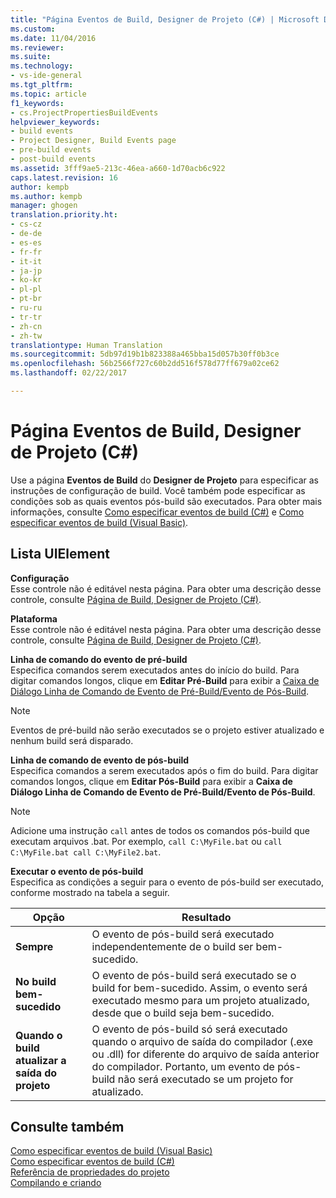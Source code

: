 ```yaml
---
title: "Página Eventos de Build, Designer de Projeto (C#) | Microsoft Docs"
ms.custom: 
ms.date: 11/04/2016
ms.reviewer: 
ms.suite: 
ms.technology:
- vs-ide-general
ms.tgt_pltfrm: 
ms.topic: article
f1_keywords:
- cs.ProjectPropertiesBuildEvents
helpviewer_keywords:
- build events
- Project Designer, Build Events page
- pre-build events
- post-build events
ms.assetid: 3fff9ae5-213c-46ea-a660-1d70acb6c922
caps.latest.revision: 16
author: kempb
ms.author: kempb
manager: ghogen
translation.priority.ht:
- cs-cz
- de-de
- es-es
- fr-fr
- it-it
- ja-jp
- ko-kr
- pl-pl
- pt-br
- ru-ru
- tr-tr
- zh-cn
- zh-tw
translationtype: Human Translation
ms.sourcegitcommit: 5db97d19b1b823388a465bba15d057b30ff0b3ce
ms.openlocfilehash: 56b2566f727c60b2dd516f578d77ff679a02ce62
ms.lasthandoff: 02/22/2017

---
```

# <a name="build-events-page-project-designer-c"></a>Página Eventos de Build, Designer de Projeto (C#)
Use a página **Eventos de Build** do **Designer de Projeto** para especificar as instruções de configuração de build. Você também pode especificar as condições sob as quais eventos pós-build são executados. Para obter mais informações, consulte [Como especificar eventos de build (C#)](../../ide/how-to-specify-build-events-csharp.md) e [Como especificar eventos de build (Visual Basic)](../../ide/how-to-specify-build-events-visual-basic.md).  
  
## <a name="uielement-list"></a>Lista UIElement  
 **Configuração**  
 Esse controle não é editável nesta página. Para obter uma descrição desse controle, consulte [Página de Build, Designer de Projeto (C#)](../../ide/reference/build-page-project-designer-csharp.md).  
  
 **Plataforma**  
 Esse controle não é editável nesta página. Para obter uma descrição desse controle, consulte [Página de Build, Designer de Projeto (C#)](../../ide/reference/build-page-project-designer-csharp.md).  
  
 **Linha de comando do evento de pré-build**  
 Especifica comandos serem executados antes do início do build. Para digitar comandos longos, clique em **Editar Pré-Build** para exibir a [Caixa de Diálogo Linha de Comando de Evento de Pré-Build/Evento de Pós-Build](../../ide/reference/pre-build-event-post-build-event-command-line-dialog-box.md).  
  
> [!NOTE]
>  Eventos de pré-build não serão executados se o projeto estiver atualizado e nenhum build será disparado.  
  
 **Linha de comando de evento de pós-build**  
 Especifica comandos a serem executados após o fim do build. Para digitar comandos longos, clique em **Editar Pós-Build** para exibir a **Caixa de Diálogo Linha de Comando de Evento de Pré-Build/Evento de Pós-Build**.  
  
> [!NOTE]
>  Adicione uma instrução `call` antes de todos os comandos pós-build que executam arquivos .bat. Por exemplo, `call C:\MyFile.bat` ou `call C:\MyFile.bat call C:\MyFile2.bat`.  
  
 **Executar o evento de pós-build**  
 Especifica as condições a seguir para o evento de pós-build ser executado, conforme mostrado na tabela a seguir.  
  
|Opção|Resultado|  
|------------|------------|  
|**Sempre**|O evento de pós-build será executado independentemente de o build ser bem-sucedido.|  
|**No build bem-sucedido**|O evento de pós-build será executado se o build for bem-sucedido. Assim, o evento será executado mesmo para um projeto atualizado, desde que o build seja bem-sucedido.|  
|**Quando o build atualizar a saída do projeto**|O evento de pós-build só será executado quando o arquivo de saída do compilador (.exe ou .dll) for diferente do arquivo de saída anterior do compilador. Portanto, um evento de pós-build não será executado se um projeto for atualizado.|  
  
## <a name="see-also"></a>Consulte também  
 [Como especificar eventos de build (Visual Basic)](../../ide/how-to-specify-build-events-visual-basic.md)   
 [Como especificar eventos de build (C#)](../../ide/how-to-specify-build-events-csharp.md)   
 [Referência de propriedades do projeto](../../ide/reference/project-properties-reference.md)   
 [Compilando e criando](../../ide/compiling-and-building-in-visual-studio.md)
